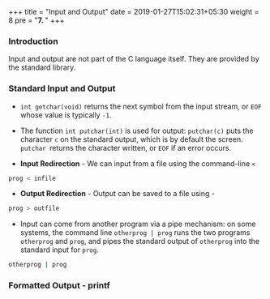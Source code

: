 +++
title = "Input and Output"
date =  2019-01-27T15:02:31+05:30
weight = 8
pre = "<b>7. </b>"
+++

### Introduction
Input and output are not part of the C language itself. They are provided by the standard library.

### Standard Input and Output

- `int getchar(void)` returns the next symbol from the input stream, or `EOF` whose value is typically `-1`.

- The function `int putchar(int)` is used for output: `putchar(c)` puts the character `c` on the standard output, which is by default the screen. `putchar `returns the character written, or `EOF` if an error occurs.

- **Input Redirection** - We can input from a file using the command-line `<`

```bash
prog < infile
```
- **Output Redirection** - Output can be saved to a file using -

```bash
prog > outfile
``` 
- Input can come from another program via a pipe mechanism: on some systems, the command line `otherprog | prog` runs the two programs `otherprog` and `prog`, and pipes the standard output of `otherprog` into the standard input for `prog`.

```bash
otherprog | prog 
```

### Formatted Output - printf 